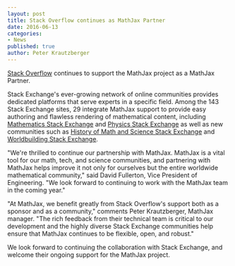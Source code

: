```yaml
---
layout: post
title: Stack Overflow continues as MathJax Partner
date: 2016-06-13
categories:
- News
published: true
author: Peter Krautzberger
---
```


[Stack Overflow](http://stackoverflow.com) continues to support the MathJax project as a MathJax Partner.

Stack Exchange's ever-growing network of online communities provides dedicated platforms that serve experts in a specific field. Among the 143 Stack Exchange sites, 29 integrate MathJax support to provide easy authoring and flawless rendering of mathematical content, including [Mathematics Stack Exchange](http://math.stackexchange.com) and [Physics Stack Exchange](http://physics.stackexchange.com) as well as new communities such as [History of Math and Science Stack Exchange](http://hsm.stackexchange.com/) and [Worldbuilding Stack Exchange](http://worldbuilding.stackexchange.com/).

"We're thrilled to continue our partnership with MathJax. MathJax is a vital tool for our math, tech, and science communities, and partnering with MathJax helps improve it not only for ourselves but the entire worldwide mathematical community," said David Fullerton, Vice President of Engineering.​ "​We look forward to continuing to work with the MathJax team in the coming year."

"At MathJax, we benefit greatly from Stack Overflow's support both as a sponsor and as a community," comments Peter Krautzberger, MathJax manager. "The rich feedback from their technical team is critical to our development and the highly diverse Stack Exchange communities help ensure that MathJax continues to be flexible, open, and robust."

We look forward to continuing the collaboration with Stack Exchange, and welcome their ongoing support for the MathJax project.
